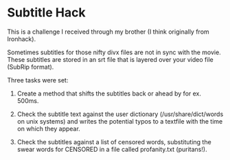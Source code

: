 # Subtitle Hack

This is a challenge I received through my brother (I think originally from Ironhack). 

Sometimes subtitles for those nifty divx files are not in sync with the movie. These subtitles are stored in an srt file that is layered over your video file (SubRip format).

Three tasks were set: 

1) Create a method that shifts the subtitles back or ahead by for ex. 500ms.

2) Check the subtitle text against the user dictionary (/usr/share/dict/words on unix systems) and writes the potential typos to a textfile with the time on which they appear.

3) Check the subtitles against a list of censored words, substituting the swear words for CENSORED in a file called profanity.txt (puritans!).
